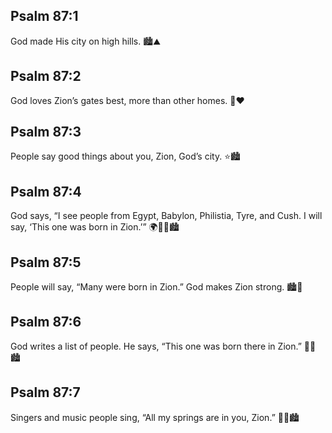## Psalm 87:1
God made His city on high hills. 🏙️⛰️
## Psalm 87:2
God loves Zion’s gates best, more than other homes. 🏰❤️
## Psalm 87:3
People say good things about you, Zion, God’s city. ⭐🏙️
## Psalm 87:4
God says, “I see people from Egypt, Babylon, Philistia, Tyre, and Cush. I will say, ‘This one was born in Zion.’” 🌍👶🏽🏙️
## Psalm 87:5
People will say, “Many were born in Zion.” God makes Zion strong. 🏙️💪
## Psalm 87:6
God writes a list of people. He says, “This one was born there in Zion.” 📝📖🏙️
## Psalm 87:7
Singers and music people sing, “All my springs are in you, Zion.” 🎵💧🏙️
